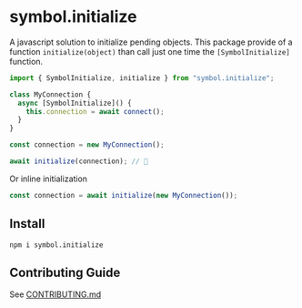 # symbol.initialize

A javascript solution to initialize pending objects. This package provide of a function `initialize(object)` than call just one time the `[SymbolInitialize]` function.

```ts
import { SymbolInitialize, initialize } from "symbol.initialize";

class MyConnection {
  async [SymbolInitialize]() {
    this.connection = await connect();
  }
}

const connection = new MyConnection();

await initialize(connection); // 🪩
```

Or inline initialization

```ts
const connection = await initialize(new MyConnection());
```

## Install

```shell
npm i symbol.initialize
```

## Contributing Guide

See [CONTRIBUTING.md](./CONTRIBUTING.md)
